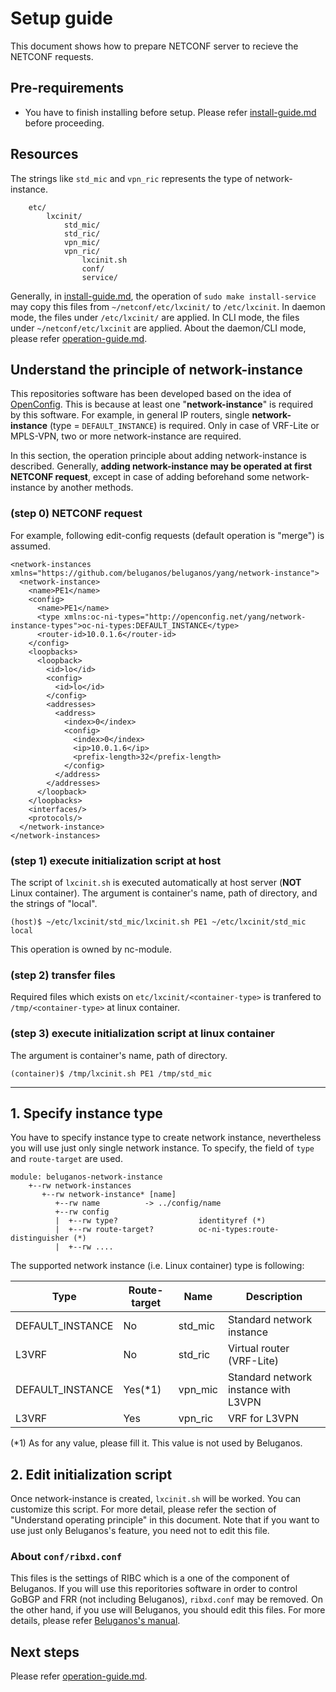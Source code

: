 # Setup guide

This document shows how to prepare NETCONF server to recieve the NETCONF requests.

## Pre-requirements
- You have to finish installing before setup. Please refer [install-guide.md](install-guide.md) before proceeding.

## Resources

The strings like `std_mic` and `vpn_ric` represents the type of network-instance.

~~~
    etc/
        lxcinit/
            std_mic/
            std_ric/
            vpn_mic/
            vpn_ric/
                lxcinit.sh
                conf/
                service/
~~~

Generally, in [install-guide.md](install-guide.md), the operation of `sudo make install-service` may copy this files from `~/netconf/etc/lxcinit/` to `/etc/lxcinit`. In daemon mode, the files under `/etc/lxcinit/` are applied. In CLI mode, the files under `~/netconf/etc/lxcinit` are applied. About the daemon/CLI mode, please refer [operation-guide.md](operation-guide.md).

## Understand the principle of network-instance

This repositories software has been developed based on the idea of [OpenConfig](http://www.openconfig.net/). This is because at least one "**network-instance**" is required by this software. For example, in general IP routers, single **network-instance** (type = `DEFAULT_INSTANCE`) is required. Only in  case of VRF-Lite or MPLS-VPN, two or more network-instance are required.

In this section, the operation principle about adding network-instance is described. Generally, **adding network-instance may be operated at first NETCONF request**, except in case of adding beforehand some network-instance by another methods.

### (step 0) NETCONF request

For example, following edit-config requests (default operation is "merge") is assumed.

```
<network-instances xmlns="https://github.com/beluganos/beluganos/yang/network-instance">
  <network-instance>
    <name>PE1</name>
    <config>
      <name>PE1</name>
      <type xmlns:oc-ni-types="http://openconfig.net/yang/network-instance-types">oc-ni-types:DEFAULT_INSTANCE</type>
      <router-id>10.0.1.6</router-id>
    </config>
    <loopbacks>
      <loopback>
        <id>lo</id>
        <config>
          <id>lo</id>
        </config>
        <addresses>
          <address>
            <index>0</index>
            <config>
              <index>0</index>
              <ip>10.0.1.6</ip>
              <prefix-length>32</prefix-length>
            </config>
          </address>
        </addresses>
      </loopback>
    </loopbacks>
    <interfaces/>
    <protocols/>
  </network-instance>
</network-instances>
```

### (step 1) execute initialization script at host

The script of `lxcinit.sh` is executed automatically at host server (**NOT** Linux container). The argument is container's name, path of directory, and the strings of "local".

```
(host)$ ~/etc/lxcinit/std_mic/lxcinit.sh PE1 ~/etc/lxcinit/std_mic local
```

This operation is owned by nc-module.

### (step 2) transfer files

Required files which exists on `etc/lxcinit/<container-type>` is tranfered to `/tmp/<container-type>` at linux container.

### (step 3) execute initialization script at linux container

The argument is container's name, path of directory.

```
(container)$ /tmp/lxcinit.sh PE1 /tmp/std_mic
```

---

## 1. Specify instance type

You have to specify instance type to create network instance, nevertheless you will use just only single network instance. To specify, the field of `type` and `route-target` are used.

```
module: beluganos-network-instance
    +--rw network-instances
       +--rw network-instance* [name]
          +--rw name          -> ../config/name
          +--rw config
          |  +--rw type?                  identityref (*)
          |  +--rw route-target?          oc-ni-types:route-distinguisher (*)
          |  +--rw ....
```

The supported network instance (i.e. Linux container) type is following:

| Type             | Route-target | Name    | Description        |
| ---------------- | ------------------------------------ | ---- | ---- |
| DEFAULT_INSTANCE | No | std_mic | Standard network instance            |
| L3VRF            | No | std_ric | Virtual router (VRF-Lite)            |
| DEFAULT_INSTANCE | Yes(*1)| vpn_mic | Standard network instance with L3VPN  |
| L3VRF            | Yes| vpn_ric | VRF for L3VPN                        |

(*1) As for any value, please fill it. This value is not used by Beluganos.

## 2. Edit initialization script

Once network-instance is created, `lxcinit.sh` will be worked. You can customize this script. For more detail, please refer the section of "Understand operating principle" in this document. Note that if you want to use just only Beluganos's feature, you need not to edit this file.

### About `conf/ribxd.conf`

This files is the settings of RIBC which is a one of the component of Beluganos. If you will use this reporitories software in order to control GoBGP and FRR (not including Beluganos), `ribxd.conf` may be removed. On the other hand, if you use will Beluganos, you should edit  this files. For more details, please refer [Beluganos's manual](https://github.com/beluganos/beluganos/blob/master/doc/configure-ansible.md#8-ribxdconf-beluganoss-settings).

## Next steps

Please refer [operation-guide.md](operation-guide.md).